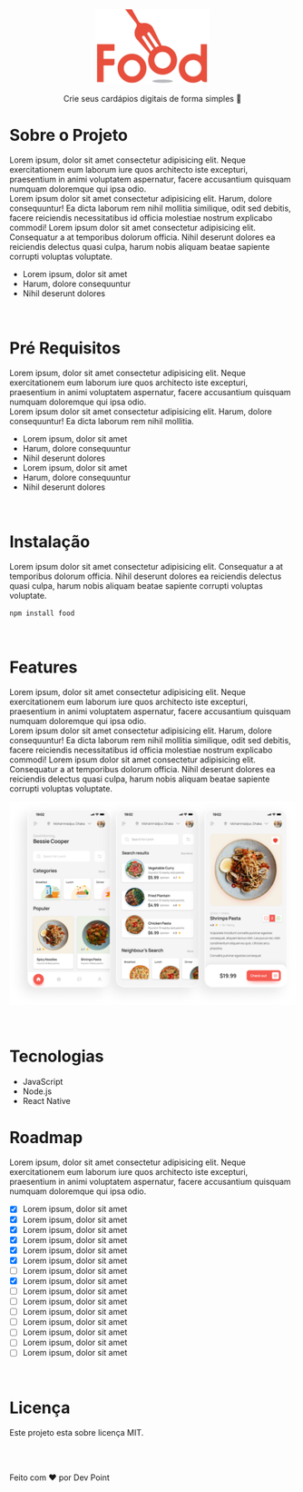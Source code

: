 <p align="center">
  <img src="https://github.com/andymolgar/exercicio-jspro/blob/main/logo.png" alt="Food" width="200"/>
</p>

<p align="center">
  Crie seus cardápios digitais de forma simples 🍕 
</p>

<h1>Sobre o Projeto</h1>
<p>
  Lorem ipsum, dolor sit amet consectetur adipisicing elit. Neque exercitationem eum laborum iure quos architecto iste     excepturi, praesentium in animi voluptatem aspernatur, facere accusantium quisquam numquam doloremque qui ipsa odio. <br>
 Lorem ipsum dolor sit amet consectetur adipisicing elit. Harum, dolore consequuntur! Ea dicta laborum rem nihil mollitia similique, odit sed debitis, facere reiciendis necessitatibus id officia molestiae nostrum explicabo commodi!  
  Lorem ipsum dolor sit amet consectetur adipisicing elit. Consequatur a at temporibus dolorum officia. Nihil deserunt dolores ea reiciendis delectus quasi culpa, harum nobis aliquam beatae sapiente corrupti voluptas voluptate.  
</p>

<ul>
  <li>Lorem ipsum, dolor sit amet</li>
  <li>Harum, dolore consequuntur</li>
  <li>Nihil deserunt dolores</li>
</ul>
<br>
<h1>Pré Requisitos</h1>
<p>
  Lorem ipsum, dolor sit amet consectetur adipisicing elit. Neque exercitationem eum laborum iure quos architecto iste     excepturi, praesentium in animi voluptatem aspernatur, facere accusantium quisquam numquam doloremque qui ipsa odio. <br>
 Lorem ipsum dolor sit amet consectetur adipisicing elit. Harum, dolore consequuntur! Ea dicta laborum rem nihil mollitia. 
</p>

<ul>
  <li>Lorem ipsum, dolor sit amet</li>
  <li>Harum, dolore consequuntur</li>
  <li>Nihil deserunt dolores</li>
  <li>Lorem ipsum, dolor sit amet</li>
  <li>Harum, dolore consequuntur</li>
  <li>Nihil deserunt dolores</li>
</ul>
<br>

<h1>Instalação</h1>  
<p>
  Lorem ipsum dolor sit amet consectetur adipisicing elit. Consequatur a at temporibus dolorum officia. Nihil deserunt dolores ea reiciendis delectus quasi culpa, harum nobis aliquam beatae sapiente corrupti voluptas voluptate.   
</p>  

```
npm install food
```
<br>

<h1>Features</h1>
<p>
  Lorem ipsum, dolor sit amet consectetur adipisicing elit. Neque exercitationem eum laborum iure quos architecto iste     excepturi, praesentium in animi voluptatem aspernatur, facere accusantium quisquam numquam doloremque qui ipsa odio. <br>
 Lorem ipsum dolor sit amet consectetur adipisicing elit. Harum, dolore consequuntur! Ea dicta laborum rem nihil mollitia similique, odit sed debitis, facere reiciendis necessitatibus id officia molestiae nostrum explicabo commodi!  
  Lorem ipsum dolor sit amet consectetur adipisicing elit. Consequatur a at temporibus dolorum officia. Nihil deserunt dolores ea reiciendis delectus quasi culpa, harum nobis aliquam beatae sapiente corrupti voluptas voluptate.  
</p>

<p align="center">
  <img src="https://github.com/andymolgar/exercicio-jspro/blob/main/mobile.png" alt="Food" />
</p>

<br>

<h1>Tecnologias</h1>

<ul>
  <li>JavaScript</li>
  <li>Node.js</li>
  <li>React Native</li>
</ul>

<h1>Roadmap</h1>
<p>
  Lorem ipsum, dolor sit amet consectetur adipisicing elit. Neque exercitationem eum laborum iure quos architecto iste     excepturi, praesentium in animi voluptatem aspernatur, facere accusantium quisquam numquam doloremque qui ipsa odio. 
</p>

 - [x] Lorem ipsum, dolor sit amet
 - [x] Lorem ipsum, dolor sit amet
 - [x] Lorem ipsum, dolor sit amet
 - [x] Lorem ipsum, dolor sit amet
 - [x] Lorem ipsum, dolor sit amet
 - [x] Lorem ipsum, dolor sit amet
 - [ ] Lorem ipsum, dolor sit amet
 - [x] Lorem ipsum, dolor sit amet
 - [ ] Lorem ipsum, dolor sit amet
 - [ ] Lorem ipsum, dolor sit amet
 - [ ] Lorem ipsum, dolor sit amet
 - [ ] Lorem ipsum, dolor sit amet
 - [ ] Lorem ipsum, dolor sit amet
 - [ ] Lorem ipsum, dolor sit amet
 - [ ] Lorem ipsum, dolor sit amet

<br>
<h1>Licença</h1>
<p>Este projeto esta sobre licença MIT.</p>
<br> <br>
<p>Feito com ❤️ por Dev Point</p>

